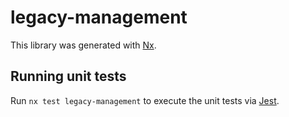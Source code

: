 # legacy-management

This library was generated with [Nx](https://nx.dev).

## Running unit tests

Run `nx test legacy-management` to execute the unit tests via [Jest](https://jestjs.io).
